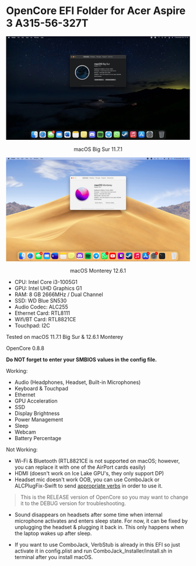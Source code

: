 # OpenCore EFI Folder for Acer Aspire 3 A315-56-327T

![Big Sur](https://raw.githubusercontent.com/juniorcaesar/OC-A315-56-327T/main/Screenshots/SCR-20221203-jf4.jpeg)
<p align="center">
macOS Big Sur 11.7.1
</p>

![Monterey](https://raw.githubusercontent.com/juniorcaesar/OC-A315-56-327T/main/Screenshots/SCR-20221210-ih7.jpeg)
<p align="center">
macOS Monterey 12.6.1
</p>

- CPU: Intel Core i3-1005G1
- GPU: Intel UHD Graphics G1
- RAM: 8 GB 2666MHz / Dual Channel
- SSD: WD Blue SN530
- Audio Codec: ALC255
- Ethernet Card: RTL8111
- Wifi/BT Card: RTL8821CE
- Touchpad: I2C

Tested on macOS 11.7.1 Big Sur & 12.6.1 Monterey

OpenCore 0.8.8

**Do NOT forget to enter your SMBIOS values in the config file.**

Working:

* Audio (Headphones, Headset, Built-in Microphones)
* Keyboard & Touchpad
* Ethernet
* GPU Acceleration
* SSD
* Display Brightness
* Power Management
* Sleep
* Webcam
* Battery Percentage

Not Working:
* Wi-Fi & Bluetooth (RTL8821CE is not supported on macOS; however, you can replace it with one of the AirPort cards easily)
* HDMI (doesn't work on Ice Lake GPU's, they only support DP)
* Headset mic doesn't work OOB, you can use ComboJack or ALCPlugFix-Swift to send [appropriate verbs](https://github.com/torvalds/linux/blob/d07f6ca923ea0927a1024dfccafc5b53b61cfecc/sound/pci/hda/patch_realtek.c#L5026) in order to use it.

>This is the RELEASE version of OpenCore so you may want to change it to the DEBUG version for troubleshooting.

* Sound disappears on headsets after some time when internal microphone activates and enters sleep state. For now, it can be fixed by unplugging the headset & plugging it back in. This only happens when the laptop wakes up after sleep.

* If you want to use ComboJack, VerbStub is already in this EFI so just activate it in config.plist and run ComboJack_Installer/install.sh in terminal after you install macOS.

